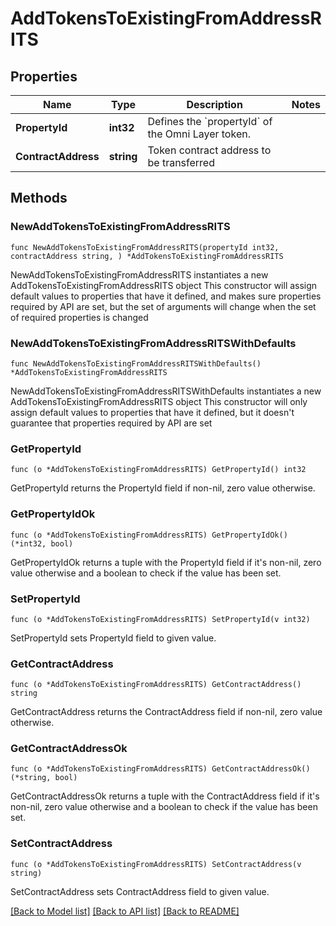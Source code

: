 # AddTokensToExistingFromAddressRITS

## Properties

Name | Type | Description | Notes
------------ | ------------- | ------------- | -------------
**PropertyId** | **int32** | Defines the &#x60;propertyId&#x60; of the Omni Layer token. | 
**ContractAddress** | **string** | Token contract address to be transferred | 

## Methods

### NewAddTokensToExistingFromAddressRITS

`func NewAddTokensToExistingFromAddressRITS(propertyId int32, contractAddress string, ) *AddTokensToExistingFromAddressRITS`

NewAddTokensToExistingFromAddressRITS instantiates a new AddTokensToExistingFromAddressRITS object
This constructor will assign default values to properties that have it defined,
and makes sure properties required by API are set, but the set of arguments
will change when the set of required properties is changed

### NewAddTokensToExistingFromAddressRITSWithDefaults

`func NewAddTokensToExistingFromAddressRITSWithDefaults() *AddTokensToExistingFromAddressRITS`

NewAddTokensToExistingFromAddressRITSWithDefaults instantiates a new AddTokensToExistingFromAddressRITS object
This constructor will only assign default values to properties that have it defined,
but it doesn't guarantee that properties required by API are set

### GetPropertyId

`func (o *AddTokensToExistingFromAddressRITS) GetPropertyId() int32`

GetPropertyId returns the PropertyId field if non-nil, zero value otherwise.

### GetPropertyIdOk

`func (o *AddTokensToExistingFromAddressRITS) GetPropertyIdOk() (*int32, bool)`

GetPropertyIdOk returns a tuple with the PropertyId field if it's non-nil, zero value otherwise
and a boolean to check if the value has been set.

### SetPropertyId

`func (o *AddTokensToExistingFromAddressRITS) SetPropertyId(v int32)`

SetPropertyId sets PropertyId field to given value.


### GetContractAddress

`func (o *AddTokensToExistingFromAddressRITS) GetContractAddress() string`

GetContractAddress returns the ContractAddress field if non-nil, zero value otherwise.

### GetContractAddressOk

`func (o *AddTokensToExistingFromAddressRITS) GetContractAddressOk() (*string, bool)`

GetContractAddressOk returns a tuple with the ContractAddress field if it's non-nil, zero value otherwise
and a boolean to check if the value has been set.

### SetContractAddress

`func (o *AddTokensToExistingFromAddressRITS) SetContractAddress(v string)`

SetContractAddress sets ContractAddress field to given value.



[[Back to Model list]](../README.md#documentation-for-models) [[Back to API list]](../README.md#documentation-for-api-endpoints) [[Back to README]](../README.md)


